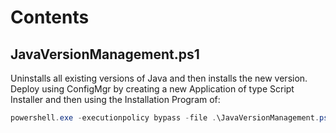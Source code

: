 # Contents

## JavaVersionManagement.ps1
Uninstalls all existing versions of Java and then installs the new version.  
Deploy using ConfigMgr by creating a new Application of type Script Installer and then using the Installation Program of:
```powershell
powershell.exe -executionpolicy bypass -file .\JavaVersionManagement.ps1
```
